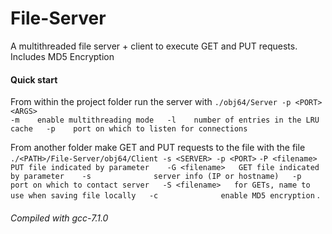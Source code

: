 # File-Server    
A multithreaded file server + client to execute GET and PUT requests. Includes MD5 Encryption  

#### Quick start  
From within the project folder run the server with `./obj64/Server -p <PORT> <ARGS>`   
`-m    enable multithreading mode  
-l    number of entries in the LRU cache  
-p    port on which to listen for connections  `
  
  
From another folder make GET and PUT requests to the file with the file `./<PATH>/File-Server/obj64/Client -s <SERVER> -p <PORT>` 
`-P <filename>   PUT file indicated by parameter   
-G <filename>   GET file indicated by parameter   
-s              server info (IP or hostname)  
-p              port on which to contact server  
-S <filename>   for GETs, name to use when saving file locally  
-c              enable MD5 encryption` .     

###### Compiled with gcc-7.1.0
